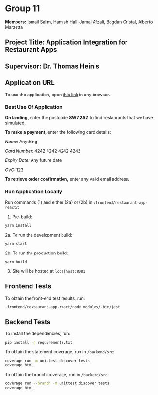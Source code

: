 # Group 11
**Members:** Ismail Salim, Hamish Hall. Jamal Afzali, Bogdan Cristal, Alberto Marzetta
## Project Title: Application Integration for Restaurant Apps

## Supervisor: Dr. Thomas Heinis

## Application URL
To use the application, open [this link](http://production.dolxjcfav4ei2.amplifyapp.com) in any browser.

### Best Use Of Application 
**On landing,** enter the postcode **SW7 2AZ** to find restaurants that we have simulated.

**To make a payment,** enter the following card details:

*Name:* Anything

*Card Number:* 4242 4242 4242 4242

*Expiry Date:* Any future date

*CVC:* 123

**To retrieve order confirmation,** enter any valid email address.

### Run Application Locally
Run commands (1) and either  (2a) or (2b) in ```/frontend/restaurant-app-react/```:
1. Pre-build: 
```bash
yarn install
```

2a. To run the development build:
```bash
yarn start
```

2b. To run the production build:
```bash
yarn build
```

3. Site will be hosted at ```localhost:8081```

## Frontend Tests
To obtain the front-end test results, run:
```bash
.frontend/restaurant-app-react/node_modules/.bin/jest
```

## Backend Tests
To install the dependencies, run:
```bash
pip install -r requirements.txt
```

To obtain the statement coverage, run in ```/backend/src```:
```bash
coverage run -m unittest discover tests
coverage html
```

To obtain the branch coverage, run in ```/backend/src```:
```bash
coverage run --branch -m unittest discover tests
coverage html
```
